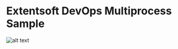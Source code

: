 # Extentsoft DevOps Multiprocess Sample

![alt text](https://api.travis-ci.org/extentsoft/devops-multiprocess.svg?branch=master)